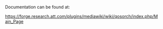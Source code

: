 Documentation can be found at:

https://forge.research.att.com/plugins/mediawiki/wiki/qosorch/index.php/Main_Page
